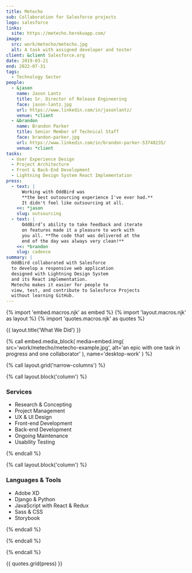```yaml
---
title: Metecho
sub: Collaboration for Salesforce projects
logo: salesforce
links:
  site: https://metecho.herokuapp.com/
image:
  src: work/metecho/metecho.jpg
  alt: A task with assigned developer and tester
client: &client Salesforce.org
date: 2019-03-21
end: 2022-07-31
tags:
  - Technology Sector
people:
  - &jason
    name: Jason Lantz
    title: Sr. Director of Release Engineering
    face: jason-lantz.jpg
    url: https://www.linkedin.com/in/jasonlantz/
    venue: *client
  - &brandon
    name: Brandon Parker
    title: Senior Member of Technical Staff
    face: brandon-parker.jpg
    url: https://www.linkedin.com/in/brandon-parker-53748235/
    venue: *client
tasks:
  - User Experience Design
  - Project Architecture
  - Front & Back-End Development
  - Lightning Design System React Implementation
press:
  - text: |
      Working with OddBird was
      **the best outsourcing experience I've ever had.**
      It didn't feel like outsourcing at all.
    <<: *jason
    slug: outsourcing
  - text: |
      OddBird’s ability to take feedback and iterate
      on features made it a pleasure to work with
      you all. **The code that was delivered at the
      end of the day was always very clean!**
    <<: *brandon
    slug: cadence
summary: |
  OddBird collaborated with Salesforce
  to develop a responsive web application
  designed with Lightning Design System
  and its React implementation.
  Metecho makes it easier for people to
  view, test, and contribute to Salesforce Projects
  without learning GitHub.
---
```


{% import 'embed.macros.njk' as embed %}
{% import 'layout.macros.njk' as layout %}
{% import 'quotes.macros.njk' as quotes %}

{{ layout.title('What We Did') }}

{% call embed.media_block(
  media=embed.img(
    src='work/metecho/metecho-example.jpg',
    alt='an epic with one task in progress
      and one collaborator'
  ),
  name='desktop-work'
) %}

{% call layout.grid('narrow-columns') %}

{% call layout.block('column') %}

### Services

  - Research & Concepting
  - Project Management
  - UX & UI Design
  - Front-end Development
  - Back-end Development
  - Ongoing Maintenance
  - Usability Testing

{% endcall %}

{% call layout.block('column') %}

### Languages & Tools

  - Adobe XD
  - Django & Python
  - JavaScript with React & Redux
  - Sass & CSS
  - Storybook

{% endcall %}

{% endcall %}

{% endcall %}

{{ quotes.grid(press) }}
